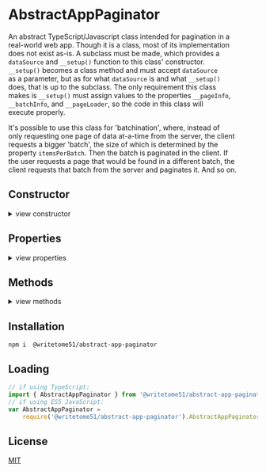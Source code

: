 # AbstractAppPaginator

 An abstract TypeScript/Javascript class intended for pagination in a  
 real-world web app.  Though it is a class, most of its implementation  
 does not exist as-is.  A subclass must be made, which provides a  
 `dataSource` and `__setup()` function to this class' constructor.  
 `__setup()` becomes a class method and must accept `dataSource`  
 as a parameter, but as for what `dataSource` is and what `__setup()`  
 does, that is up to the subclass.  The only requirement this class  
 makes is `__setup()` must assign values to the properties `__pageInfo`,  
 `__batchInfo`, and `__pageLoader`, so the code in this class will  
 execute properly.

 It's possible to use this class for 'batchination', where, instead of  
 only requesting one page of data at-a-time from the server, the client  
 requests a bigger 'batch', the size of which is determined by the  
 property `itemsPerBatch`.  Then the batch is paginated in the client.  If  
 the user requests a page that would be found in a different batch, the  
 client requests that batch from the server and paginates it.  And so on.


## Constructor
<details>
<summary>view constructor</summary>

```ts
constructor(
    dataSource,
    private __setup: (dataSource) => void
)
```
</details>


## Properties
<details>
<summary>view properties</summary>

```ts
itemsPerBatch: number
    // Total number of items the app can have loaded in memory.  Set this to 
    // highest number that does not negatively affect app performance.

itemsPerPage: number

currentPageNumber: number // read-only

currentPage: any[] // read-only
    // All items in the current page.

totalPages: number // read-only
```

## Private Properties you must know about
```ts
// These 3 properties must be assigned values inside `this.__setup()` 
// (see constructor).

__pageInfo: { itemsPerPage: number, totalPages: number }

__batchInfo: { itemsPerBatch: number }

__pageLoader: {

    loadPage: (pageNumber) => Promise<void>,

    forceLoadPage: (pageNumber) => Promise<void>,
        // Must load `pageNumber` all over again, even if that page is already 
        // currently loaded.

    loadedPage: any[]
        // All items in the loaded page.
}
```
</details>


## Methods
<details>
<summary>view methods</summary>

```ts
async set_currentPageNumber(num): Promise<void>
    // updates this.currentPage

async resetToFirstPage() : Promise<void>
    // force-loads page 1.
    // Intended to be called after the order of the dataset changes (like 
    // after sorting), or after the total number of items changes (like after 
    // a search).
```
</details>


## Installation

`npm i  @writetome51/abstract-app-paginator`

## Loading
```ts
// if using TypeScript:
import { AbstractAppPaginator } from '@writetome51/abstract-app-paginator';
// if using ES5 JavaScript:
var AbstractAppPaginator = 
    require('@writetome51/abstract-app-paginator').AbstractAppPaginator;
```

## License
[MIT](https://choosealicense.com/licenses/mit/)
